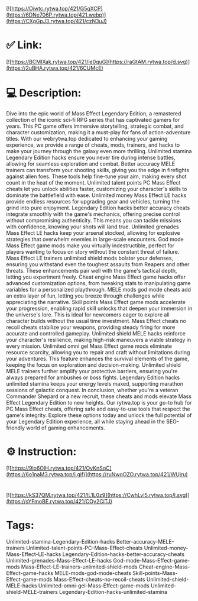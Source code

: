 [![https://Oiwtc.rytwa.top/421/G5qXCP](https://6DNe706P.rytwa.top/421.webp)](https://CXgGpJ3.rytwa.top/421/czN3uJ)
# ✅ Link:
[![https://BCMIXak.rytwa.top/421/ie0quG](https://raGtAM.rytwa.top/d.svg)](https://2uBHA.rytwa.top/421/6CUMcE)
# 💻 Description:
Dive into the epic world of Mass Effect Legendary Edition, a remastered collection of the iconic sci-fi RPG series that has captivated gamers for years. This PC game offers immersive storytelling, strategic combat, and character customization, making it a must-play for fans of action-adventure titles. With our webrytwa.top dedicated to enhancing your gaming experience, we provide a range of cheats, mods, trainers, and hacks to make your journey through the galaxy even more thrilling. Unlimited stamina Legendary Edition hacks ensure you never tire during intense battles, allowing for seamless exploration and combat.
Better accuracy MELE trainers can transform your shooting skills, giving you the edge in firefights against alien foes. These tools help fine-tune your aim, making every shot count in the heat of the moment. Unlimited talent points PC Mass Effect cheats let you unlock abilities faster, customizing your character's skills to dominate the battlefield with ease. Unlimited money Mass Effect LE hacks provide endless resources for upgrading gear and vehicles, turning the grind into pure enjoyment.
Legendary Edition hacks better accuracy cheats integrate smoothly with the game's mechanics, offering precise control without compromising authenticity. This means you can tackle missions with confidence, knowing your shots will land true. Unlimited grenades Mass Effect LE hacks keep your arsenal stocked, allowing for explosive strategies that overwhelm enemies in large-scale encounters. God mode Mass Effect game mods make you virtually indestructible, perfect for players wanting to focus on story without the constant threat of failure.
Mass Effect LE trainers unlimited shield mods bolster your defenses, ensuring you withstand even the toughest assaults from Reapers and other threats. These enhancements pair well with the game's tactical depth, letting you experiment freely. Cheat engine Mass Effect game hacks offer advanced customization options, from tweaking stats to manipulating game variables for a personalized playthrough. MELE mods god mode cheats add an extra layer of fun, letting you breeze through challenges while appreciating the narrative.
Skill points Mass Effect game mods accelerate your progression, enabling rapid skill unlocks that deepen your immersion in the universe's lore. This is ideal for newcomers eager to explore all character builds without the usual time investment. Mass Effect cheats no recoil cheats stabilize your weapons, providing steady firing for more accurate and controlled gameplay. Unlimited shield MELE hacks reinforce your character's resilience, making high-risk maneuvers a viable strategy in every mission.
Unlimited omni gel Mass Effect game mods eliminate resource scarcity, allowing you to repair and craft without limitations during your adventures. This feature enhances the survival elements of the game, keeping the focus on exploration and decision-making. Unlimited shield MELE trainers further amplify your protective barriers, ensuring you're always prepared for ambushes or boss fights. Legendary Edition hacks unlimited stamina keeps your energy levels maxed, supporting marathon sessions of galactic conquest.
In conclusion, whether you're a veteran Commander Shepard or a new recruit, these cheats and mods elevate Mass Effect Legendary Edition to new heights. Our rytwa.top is your go-to hub for PC Mass Effect cheats, offering safe and easy-to-use tools that respect the game's integrity. Explore these options today and unlock the full potential of your Legendary Edition experience, all while staying ahead in the SEO-friendly world of gaming enhancements.

# ⚙️ Instruction:
[![https://9lo6OlH.rytwa.top/421/OvKnSqC](https://6o1naM3.rytwa.top/i.gif)](https://ruNwqOZO.rytwa.top/421/WUjru)
#
[![https://kS37QM.rytwa.top/421/lL1L0z9](https://CwhLvI5.rytwa.top/l.svg)](https://sYFmoBE.rytwa.top/421/COy2CiTJ)
# Tags:
Unlimited-stamina-Legendary-Edition-hacks Better-accuracy-MELE-trainers Unlimited-talent-points-PC-Mass-Effect-cheats Unlimited-money-Mass-Effect-LE-hacks Legendary-Edition-hacks-better-accuracy-cheats Unlimited-grenades-Mass-Effect-LE-hacks God-mode-Mass-Effect-game-mods Mass-Effect-LE-trainers-unlimited-shield-mods Cheat-engine-Mass-Effect-game-hacks MELE-mods-god-mode-cheats Skill-points-Mass-Effect-game-mods Mass-Effect-cheats-no-recoil-cheats Unlimited-shield-MELE-hacks Unlimited-omni-gel-Mass-Effect-game-mods Unlimited-shield-MELE-trainers Legendary-Edition-hacks-unlimited-stamina





